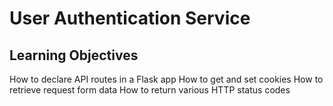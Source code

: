 # User Authentication Service
## Learning Objectives
How to declare API routes in a Flask app
How to get and set cookies
How to retrieve request form data
How to return various HTTP status codes
